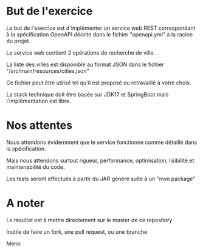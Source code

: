 # But de l'exercice

Le but de l'exercice est d'implémenter un service web REST correspondant à la spécification OpenAPI décrite dans le fichier "openapi.yml" à la racine du projet.

Le service web contient 2 opérations de recherche de ville.

La liste des villes est disponible au format JSON dans le fichier "/src/main/resources/cities.json"

Ce fichier peut être utilisé tel qu'il est proposé ou retravaillé à votre choix.

La stack technique doit être basée sur JDK17 et SpringBoot mais l'implémentation est libre.

# Nos attentes

Nous attendons évidemment que le service fonctionne comme détaillé dans la spécification.

Mais nous attendons surtout rigueur, performance, optimisation, lisibilité et maintenabilité du code.

Les tests seront effectués à partir du JAR généré suite à un "mvn package"


# A noter

Le résultat est à mettre directement sur le master de ce repository

Inutile de faire un fork, une pull request, ou une branche

Merci
